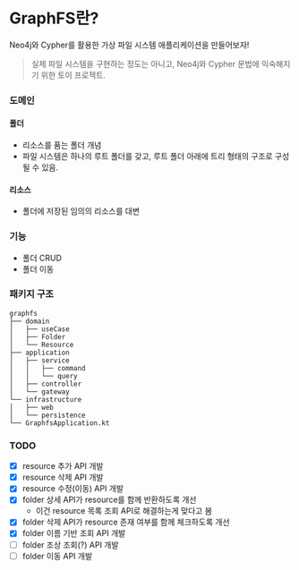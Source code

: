 # GraphFS란?
Neo4j와 Cypher를 활용한 가상 파일 시스템 애플리케이션을 만들어보자!
> 실제 파일 시스템을 구현하는 정도는 아니고, Neo4j와 Cypher 문법에 익숙해지기 위한 토이 프로젝트.

### 도메인
#### 폴더
- 리소스를 품는 폴더 개념
- 파일 시스템은 하나의 루트 폴더를 갖고, 루트 폴더 아래에 트리 형태의 구조로 구성될 수 있음.

#### 리소스
- 폴더에 저장된 임의의 리소스를 대변

### 기능
- 폴더 CRUD
- 폴더 이동

### 패키지 구조
```
graphfs
├── domain
│   ├── useCase
│   ├── Folder
│   └── Resource
├── application
│   ├── service
│   │   ├── command
│   │   └── query        
│   ├── controller
│   └── gateway
└── infrastructure
│   ├── web
│   └── persistence
└── GraphfsApplication.kt    
```

### TODO
- [x] resource 추가 API 개발
- [x] resource 삭제 API 개발
- [x] resource 수정(이동) API 개발
- [x] folder 상세 API가 resource를 함께 반환하도록 개선
  - 이건 resource 목록 조회 API로 해결하는게 맞다고 봄
- [x] folder 삭제 API가 resource 존재 여부를 함께 체크하도록 개선
- [x] folder 이름 기반 조회 API 개발
- [ ] folder 조상 조회(?) API 개발
- [ ] folder 이동 API 개발